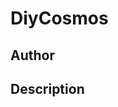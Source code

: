 # DiyCosmos

## Author

<!-- Insert Your Name Here -->

## Description

<!-- Describe your example here -->
